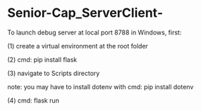 # Senior-Cap_ServerClient-

To launch debug server at local port 8788 in Windows, first:

(1) create a virtual environment at the root folder

(2) cmd: pip install flask

(3) navigate to Scripts directory

note: you may have to install dotenv with cmd: pip install dotenv

(4) cmd: flask run
